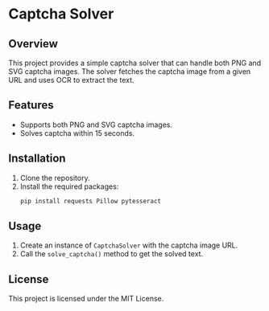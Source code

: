 # Captcha Solver

## Overview
This project provides a simple captcha solver that can handle both PNG and SVG captcha images. The solver fetches the captcha image from a given URL and uses OCR to extract the text.

## Features
- Supports both PNG and SVG captcha images.
- Solves captcha within 15 seconds.

## Installation
1. Clone the repository.
2. Install the required packages:
   ```bash
   pip install requests Pillow pytesseract
   ```

## Usage
1. Create an instance of `CaptchaSolver` with the captcha image URL.
2. Call the `solve_captcha()` method to get the solved text.

## License
This project is licensed under the MIT License.